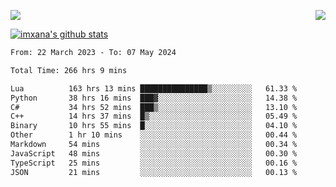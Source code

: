<p>
  <a href="https://count.getloli.com/"><img src="https://count.getloli.com/get/@xana.readme?theme=moebooru-h"></a>
  <img src="https://weather-icon.journeyad.repl.co/@hangzhou?v=1" align="right">
</p>


<a href="https://github.com/imxana"><img align="center" src="https://github-readme-stats.vercel.app/api?username=imxana&show_icons=true&include_all_commits=true&hide_border=tru&custom_title=imxana%27s%20Github%20Stats" alt="imxana's github stats" /></a> 

<!--START_SECTION:waka-->

```txt
From: 22 March 2023 - To: 07 May 2024

Total Time: 266 hrs 9 mins

Lua          163 hrs 13 mins ███████████████▒░░░░░░░░░   61.33 %
Python       38 hrs 16 mins  ███▓░░░░░░░░░░░░░░░░░░░░░   14.38 %
C#           34 hrs 52 mins  ███▒░░░░░░░░░░░░░░░░░░░░░   13.10 %
C++          14 hrs 37 mins  █▒░░░░░░░░░░░░░░░░░░░░░░░   05.49 %
Binary       10 hrs 55 mins  █░░░░░░░░░░░░░░░░░░░░░░░░   04.10 %
Other        1 hr 10 mins    ░░░░░░░░░░░░░░░░░░░░░░░░░   00.44 %
Markdown     54 mins         ░░░░░░░░░░░░░░░░░░░░░░░░░   00.34 %
JavaScript   48 mins         ░░░░░░░░░░░░░░░░░░░░░░░░░   00.30 %
TypeScript   25 mins         ░░░░░░░░░░░░░░░░░░░░░░░░░   00.16 %
JSON         21 mins         ░░░░░░░░░░░░░░░░░░░░░░░░░   00.13 %
```

<!--END_SECTION:waka-->
